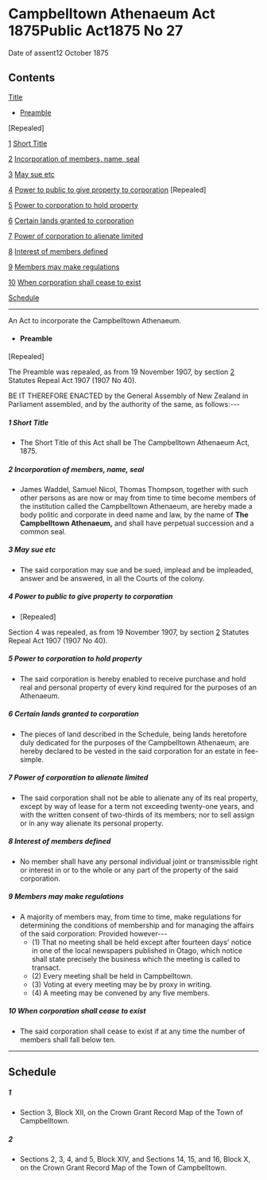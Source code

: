 # Campbelltown Athenaeum Act 1875Public Act1875 No 27

Date of assent12 October 1875

## Contents

[Title][0]

* [Preamble][1]

\[Repealed\]

[1][2] [Short Title][2]

[2][3] [Incorporation of members, name, seal][3]

[3][4] [May sue etc][4]

[4][5] [Power to public to give property to corporation][5] \[Repealed\]

[5][6] [Power to corporation to hold property][6]

[6][7] [Certain lands granted to corporation][7]

[7][8] [Power of corporation to alienate limited][8]

[8][9] [Interest of members defined][9]

[9][10] [Members may make regulations][10]

[10][11] [When corporation shall cease to exist][11]

[Schedule][12]  
[][12]

---

An Act to incorporate the Campbelltown Athenaeum.

* #### Preamble

\[Repealed\]

The Preamble was repealed, as from 19 November 1907, by section [2][13] Statutes Repeal Act 1907 (1907 No 40).

BE IT THEREFORE ENACTED by the General Assembly of New Zealand in Parliament assembled, and by the authority of the same, as follows:---

##### 1 Short Title

* The Short Title of this Act shall be The Campbelltown Athenaeum Act, 1875\.

##### 2 Incorporation of members, name, seal

* James Waddel, Samuel Nicol, Thomas Thompson, together with such other persons as are now or may from time to time become members of the institution called the Campbelltown Athenaeum, are hereby made a body politic and corporate in deed name and law, by the name of **The Campbelltown Athenaeum,** and shall have perpetual succession and a common seal.

##### 3 May sue etc

* The said corporation may sue and be sued, implead and be impleaded, answer and be answered, in all the Courts of the colony.

##### 4 Power to public to give property to corporation

* \[Repealed\]

Section 4 was repealed, as from 19 November 1907, by section [2][13] Statutes Repeal Act 1907 (1907 No 40).

##### 5 Power to corporation to hold property

* The said corporation is hereby enabled to receive purchase and hold real and personal property of every kind required for the purposes of an Athenaeum.

##### 6 Certain lands granted to corporation

* The pieces of land described in the Schedule, being lands heretofore duly dedicated for the purposes of the Campbelltown Athenaeum, are hereby declared to be vested in the said corporation for an estate in fee-simple.

##### 7 Power of corporation to alienate limited

* The said corporation shall not be able to alienate any of its real property, except by way of lease for a term not exceeding twenty-one years, and with the written consent of two-thirds of its members; nor to sell assign or in any way alienate its personal property.

##### 8 Interest of members defined

* No member shall have any personal individual joint or transmissible right or interest in or to the whole or any part of the property of the said corporation.

##### 9 Members may make regulations

* A majority of members may, from time to time, make regulations for determining the conditions of membership and for managing the affairs of the said corporation: Provided however---
  * (1) That no meeting shall be held except after fourteen days' notice in one of the local newspapers published in Otago, which notice shall state precisely the business which the meeting is called to transact.
  * (2) Every meeting shall be held in Campbelltown.
  * (3) Voting at every meeting may be by proxy in writing.
  * (4) A meeting may be convened by any five members.

##### 10 When corporation shall cease to exist

* The said corporation shall cease to exist if at any time the number of members shall fall below ten.

---

## Schedule

##### 1

* Section 3, Block XII, on the Crown Grant Record Map of the Town of Campbelltown.

##### 2

* Sections 2, 3, 4, and 5, Block XIV, and Sections 14, 15, and 16, Block X, on the Crown Grant Record Map of the Town of Campbelltown.

[0]: http://www.legislation.govt.nz/act/public/1875/0027/latest/whole.html#DLM130011
[1]: http://www.legislation.govt.nz/act/public/1875/0027/latest/whole.html#DLM130012
[2]: http://www.legislation.govt.nz/act/public/1875/0027/latest/whole.html#DLM130016
[3]: http://www.legislation.govt.nz/act/public/1875/0027/latest/whole.html#DLM130017
[4]: http://www.legislation.govt.nz/act/public/1875/0027/latest/whole.html#DLM130018
[5]: http://www.legislation.govt.nz/act/public/1875/0027/latest/whole.html#DLM130019
[6]: http://www.legislation.govt.nz/act/public/1875/0027/latest/whole.html#DLM130021
[7]: http://www.legislation.govt.nz/act/public/1875/0027/latest/whole.html#DLM130022
[8]: http://www.legislation.govt.nz/act/public/1875/0027/latest/whole.html#DLM130023
[9]: http://www.legislation.govt.nz/act/public/1875/0027/latest/whole.html#DLM130024
[10]: http://www.legislation.govt.nz/act/public/1875/0027/latest/whole.html#DLM130025
[11]: http://www.legislation.govt.nz/act/public/1875/0027/latest/whole.html#DLM130026
[12]: http://www.legislation.govt.nz/act/public/1875/0027/latest/whole.html#DLM130027
[13]: http://www.legislation.govt.nz/act/public/1875/0027/latest/link.aspx?id=DLM136296